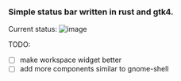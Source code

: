 ### Simple status bar written in rust and gtk4.

Current status:
![image](https://github.com/user-attachments/assets/47fd6a0b-841b-45d5-81a5-0ad95b0b39c0)



TODO:
- [ ] make workspace widget better
- [ ] add more components similar to gnome-shell
